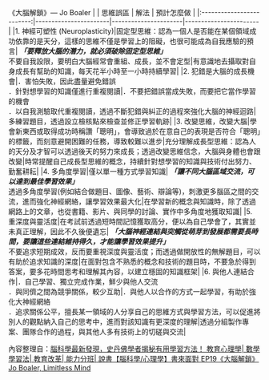 《大腦解鎖》— Jo Boaler
|                           |        思維誤區        |         解法         |       預計怎麼做       |
|:-------------------------:|-----------------------|----------------------|-----------------------|
|1. 神經可塑性 (Neuroplasticity)|固定型思維：認為一個人是否能在某個領域成功依靠的是天分，這樣的思維不僅是學習上的阻礙，也很可能成為自我應驗的預言| _**「要釋放大腦的潛力，就必須破除固定型思維」**_ <br>不要自我設限，要明白大腦經常會重組、成長，並不會定型|有意識地去攝取對自身成長有幫助的知識，每天花半小時至一小時持續學習|
|2. 犯錯是大腦的成長機會|．害怕失敗，因此盡量避免錯誤<br>．針對想學習的知識僅進行重複閱讀|．不要把錯誤當成失敗，而要把它當作學習的機會<br>．以自我測驗取代重複閱讀，透過不斷犯錯與糾正的過程來強化大腦的神經迴路|多練習題目，透過設立檢核點來檢查並修正學習軌跡|
|3. 改變思維，改變大腦|學會新東西或取得成功時稱讚「聰明」，會導致過於在意自己的表現是否符合「聰明」的標籤，而刻意避開困難的任務，導致較難以進步|充分理解成長型思維：認為人的天分及才智可以透過後天的努力來成長；透過改變思維信念，大腦與身體也會跟改變|時常提醒自己成長型思維的概念，持續針對想學習的知識與技術付出努力、勤奮耕耘|
|4. 多角度學習|僅以單一種方式學習知識| _**「讓不同大腦區域交流，可以達到最佳學習效果」**_ <br>透過多角度學習(例如結合做題目、圖像、藝術、辯論等)，刺激更多腦區之間的交流，進而強化神經網絡，讓學習效果最大化|在學習新的概念與知識時，除了透過網路上的文章，也從書籍、影片、與同學的討論、實作中多角度地獲取知識|
|5. 重深度與靈活度|在考試前透過短時間記憶獲取高分，便以為自己學會了，其實並未真正理解，因此不久後便遺忘| _**「大腦神經連結與突觸從萌芽到發展都需要長時間，要讓這些連結維持得久，才能讓學習效果提升」**_ <br>不要追求短期成效，反而要重視深度與靈活度；而透過做開放性的無解題目，可以有助於追求知識的深度|在面對包含不熟悉的概念和技術的題目時，不要急於得到答案，要多花時間思考和理解其內容，以建立穩固的知識框架|
|6. 與他人連結合作|．自己學習、獨立完成作業，鮮少與他人交流<br>．與同儕之間為競爭關係，較少互助|．與他人以合作的方式一起學習，有助於強化大神經網絡<br>．追求關係公平，擅長某一領域的人分享自己的思維方式與學習方法，可以促進將別人的觀點納入自己的思考中，進而對該知識有更深度的理解|透過分組製作專案、團隊合作的過程，與其他人多有技術上的切磋與交流|

內容整理自：[腦科學最新發現，史丹佛學者揭秘有用學習方法！ 教育心理學| 數學學習法| 教育改革| 能力分班| 說書【腦科學/心理學】書來面對 EP19《大腦解鎖》Jo Boaler, Limitless Mind](https://www.youtube.com/watch?v=DgbSc6Ys710)
